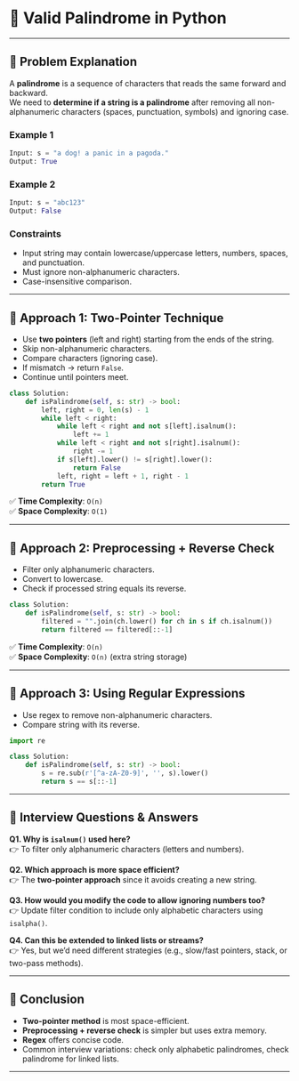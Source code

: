 # 🔄 Valid Palindrome in Python

---

## 📘 Problem Explanation

A **palindrome** is a sequence of characters that reads the same forward and backward.  
We need to **determine if a string is a palindrome** after removing all non-alphanumeric characters (spaces, punctuation, symbols) and ignoring case.

### Example 1
```python
Input: s = "a dog! a panic in a pagoda."
Output: True
```

### Example 2
```python
Input: s = "abc123"
Output: False
```

### Constraints
- Input string may contain lowercase/uppercase letters, numbers, spaces, and punctuation.
- Must ignore non-alphanumeric characters.
- Case-insensitive comparison.

---

## 🔹 Approach 1: Two-Pointer Technique

- Use **two pointers** (left and right) starting from the ends of the string.
- Skip non-alphanumeric characters.
- Compare characters (ignoring case).
- If mismatch → return `False`.
- Continue until pointers meet.

```python
class Solution:
    def isPalindrome(self, s: str) -> bool:
        left, right = 0, len(s) - 1
        while left < right:
            while left < right and not s[left].isalnum():
                left += 1
            while left < right and not s[right].isalnum():
                right -= 1
            if s[left].lower() != s[right].lower():
                return False
            left, right = left + 1, right - 1
        return True
```

✅ **Time Complexity**: `O(n)`  
✅ **Space Complexity**: `O(1)`

---

## 🔹 Approach 2: Preprocessing + Reverse Check

- Filter only alphanumeric characters.
- Convert to lowercase.
- Check if processed string equals its reverse.

```python
class Solution:
    def isPalindrome(self, s: str) -> bool:
        filtered = "".join(ch.lower() for ch in s if ch.isalnum())
        return filtered == filtered[::-1]
```

✅ **Time Complexity**: `O(n)`  
✅ **Space Complexity**: `O(n)` (extra string storage)

---

## 🔹 Approach 3: Using Regular Expressions

- Use regex to remove non-alphanumeric characters.
- Compare string with its reverse.

```python
import re

class Solution:
    def isPalindrome(self, s: str) -> bool:
        s = re.sub(r'[^a-zA-Z0-9]', '', s).lower()
        return s == s[::-1]
```

---

## 🔹 Interview Questions & Answers

**Q1. Why is `isalnum()` used here?**  
👉 To filter only alphanumeric characters (letters and numbers).

**Q2. Which approach is more space efficient?**  
👉 The **two-pointer approach** since it avoids creating a new string.

**Q3. How would you modify the code to allow ignoring numbers too?**  
👉 Update filter condition to include only alphabetic characters using `isalpha()`.

**Q4. Can this be extended to linked lists or streams?**  
👉 Yes, but we’d need different strategies (e.g., slow/fast pointers, stack, or two-pass methods).

---

## 🎯 Conclusion
- **Two-pointer method** is most space-efficient.
- **Preprocessing + reverse check** is simpler but uses extra memory.
- **Regex** offers concise code.
- Common interview variations: check only alphabetic palindromes, check palindrome for linked lists.

---

